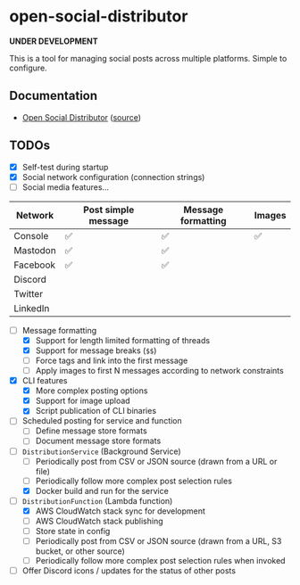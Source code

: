 # open-social-distributor

**UNDER DEVELOPMENT**

This is a tool for managing social posts across multiple platforms. Simple to configure.

## Documentation

* [Open Social Distributor](https://front-line-tech.com/open-social-distributor/) ([source](docs/index.md))

## TODOs

- [x] Self-test during startup
- [x] Social network configuration (connection strings)
- [ ] Social media features...

| Network | Post simple message | Message formatting | Images |
|-|-|-|-|
| Console | ✅ | ✅ | ✅ |
| Mastodon | ✅ | ✅ | |
| Facebook | ✅ | ✅ | |
| Discord | | | |
| Twitter | | | |
| LinkedIn | | | |

- [ ] Message formatting
    - [x] Support for length limited formatting of threads
    - [x] Support for message breaks (`$$`)
    - [ ] Force tags and link into the first message
    - [ ] Apply images to first N messages according to network constraints

- [x] CLI features
    - [x] More complex posting options
    - [x] Support for image upload
    - [x] Script publication of CLI binaries
    
- [ ] Scheduled posting for service and function
    - [ ] Define message store formats
    - [ ] Document message store formats

- [ ] `DistributionService` (Background Service)
    - [ ] Periodically post from CSV or JSON source (drawn from a URL or file)
    - [ ] Periodically follow more complex post selection rules
    - [x] Docker build and run for the service

- [ ] `DistributionFunction` (Lambda function)
    - [x] AWS CloudWatch stack sync for development
    - [ ] AWS CloudWatch stack publishing
    - [ ] Store state in config
    - [ ] Periodically post from CSV or JSON source (drawn from a URL, S3 bucket, or other source)
    - [ ] Periodically follow more complex post selection rules when invoked

- [ ] Offer Discord icons / updates for the status of other posts
